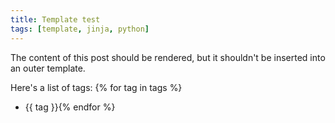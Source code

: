 ```yaml
---
title: Template test
tags: [template, jinja, python]
---
```


The content of this post should be rendered, but it shouldn't be inserted into an outer template.

Here's a list of tags:
{% for tag in tags %}
 - {{ tag }}{% endfor %}